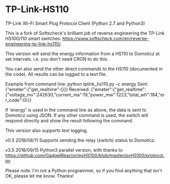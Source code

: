 # TP-Link-HS110
TP-Link Wi-Fi Smart Plug Protocol Client (Python 2.7 and Python3)

This is a fork of Softscheck's brilliant job of reverse engineering the TP-Link HS100/110 smart switches: https://www.softscheck.com/en/reverse-engineering-tp-link-hs110/.  

This version will send the energy information from a HS110 to Domoticz at set intervals.  i.e. you don't need CRON to do this.  

You can also send the other direct commands to the HS110 (documented in the code).  All results can be logged to a text file.

Example from command line:
python tplink_hs110.py -c energy
Sent:      {"emeter":{"get_realtime":{}}}
Received:  {"emeter":{"get_realtime":{"voltage_mv":242630,"current_ma":19,"power_mw":1223,"total_wh":184,"err_code":0}}}

If 'energy' is used in the command line as above, the data is sent to Domoticz using JSON.
If any other command is used, the switch will respond directly and show the result following the command.

This version also supports text logging.

v0.5 2018/08/11 Supports sending the relay (switch) status to Domoticz.

v3.5 2018/09/15 Python3 parallel version, with thanks to https://github.com/GadgetReactor/pyHS100/blob/master/pyHS100/protocol.py

Please note: I'm not a Python programmer, so if you find anything that isn't OK, please let me know.  Thanks!
